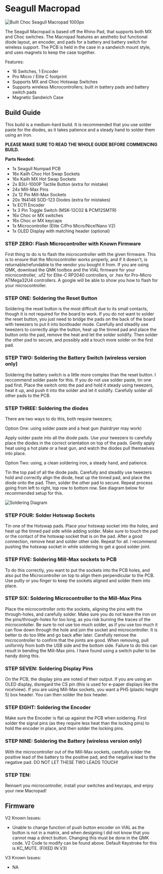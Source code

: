 # Seagull Macropad

![Built Choc Seagull Macropad 1000px](https://github.com/klouderone/SeagullMacropad/assets/136342173/cf244d48-6d0f-45fd-a525-8af933e59229)

The Seagull Macropad is based off the Rhino Pad, that supports both MX and Choc switches. The Macropad features an aesthetic but functional diode layout, an encoder, and pads for a battery and battery switch for wireless support. The PCB is held in the case in a sandwich mount style, and uses magnets to keep the case together.

Features:

- 16 Switches, 1 Encoder
- Pro Micro / Elite C footprint
- Supports MX and Choc Hotswap Switches
- Supports wireless Microcontrollers; built in battery pads and battery switch pads
- Magnetic Sandwich Case 

## Build Guide

This build is a medium-hard build. It is recommended that you use solder paste for the diodes, as it takes patience and a steady hand to solder them using an Iron.

**PLEASE MAKE SURE TO READ THE WHOLE GUIDE BEFORE COMMENCING BUILD.**

**Parts Needed:**
- 1x Seagull Numpad PCB
- 16x Kailh Choc Hot Swap Sockets
- 16x Kailh MX Hot Swap Sockets
- 2x B3U-1000P Tactile Button (extra for mistake)
- 24x Mill-Max Pins
- 2x 12 Pin Mill-Max Sockets
- 20x 1N4148 SOD-123 Diodes (extra for mistakes)
- 1x EC11 Encoder
- 1x 3 Pin Toggle Switch (MSK-12C02 & PCM12SMTR)
- 16x Choc or MX switches
- 16x Choc or MX keycaps
- 1x Microcontroller (Elite C/Pro Micro/Nice!Nano V2)
- 1x OLED Display with matching header (optional)

### STEP ZERO: Flash Microcontroller with Known Firmware

First thing to do is to flash the microcontroller with the given firmware. This is to ensure that the Microcontroller works properly, and if it doesn't, is returnable/refundable to the vendor you bought it from. If you are using QMK, download the QMK toolbox and the VIAL firmware for your microcontroller, .uf2 for Elite-C RP2040 controllers, or .hex for Pro-Micro ATMega32U4 controllers. A google will be able to show you how to flash for your microcontroller. 

### STEP ONE: Soldering the Reset Button

Soldering the reset button is the most difficult due to its small contacts, though it is not required for the board to work. If you do not want to solder the reset button, you just need to bridge the pads on the back of the board with tweezers to put it into bootloader mode. Carefully and steadily use tweezers to correctly align the button, heat up the tinned pad and place the button onto the pad, remove the heat and let the solder solidify. Then solder the other pad to secure, and possibly add a touch more solder on the first pad.

### STEP TWO: Soldering the Battery Switch (wireless version only)

Soldering the battery switch is a little more complex than the reset button. I reccommend solder paste for this. If you do not use solder paste, tin one pad first. Place the switch onto the pad and hold it steady using tweezers, heat it up, and push it into the solder and let it solidify. Carefully solder all other pads to the PCB.

### STEP THREE: Soldering the diodes 

There are two ways to do this, both require tweezers;

Option One: using solder paste and a heat gun (hairdryer may work)

Apply solder paste into all the diode pads. Use your tweezers to carefully place the diodes in the correct orientation on top of the pads. Gently apply heat using a hot plate or a heat gun, and watch the diodes pull themselves into place.

Option Two: using, a clean soldering iron, a steady hand, and patience.

Tin the top pad of all the diode pads. Carefully and steadily use tweezers hold and correctly align the diode, heat up the tinned pad, and place the diode onto the pad. Then, solder the other pad to secure. Repeat process going from left to right, top row to bottom row. See diagram below for recommended setup for this.

![Soldering Diagram](https://github.com/klouderone/SeagullMacropad/assets/136342173/fc0598dd-25a5-465e-be33-8dc0a052b6b9)

### STEP FOUR: Solder Hotswap Sockets

Tin one of the Hotswap pads. Place your hotswap socket into the holes, and heat up the tinned pad side while adding solder. Make sure to touch the pad or the contact of the hotswap socket that is on the pad. After a good connection, remove heat and solder other side. Repeat for all. I recommend pushing the hotswap socket in while soldering to get a good solder joint.

### STEP FIVE: Soldering Mill-Max sockets to PCB

To do this correctly, you want to put the sockets into the PCB holes, and also put the Microcontroller on top to align them perpendicular to the PCB. Use putty or you finger to keep the sockets aligned and solder them into place.

### STEP SIX: Soldering Microcontroller to the Mill-Max Pins

Place the microcontroller onto the sockets, aligning the pins with the through-holes, and carefully solder. Make sure you do not leave the iron on the pins/through-holes for too long, as you risk burning the traces of the microcontoller. Be sure to not use too much solder, as if you use too much it can flow down through the hole and join the socket and microcontroller. It is better to do too little and go back after later. Carefully remove the microcontroller to confirm that the joints are good. When removing, pull uniformly from both the USB side and the bottom side. Failure to do this can result in bending the Mill-Max pins. I have found using a switch puller to be handy doing this.

### STEP SEVEN: Soldering Display Pins

On the PCB, the display pins are noted of their output. If you are using an OLED display, disregard the CS pin (this is used for e-paper displays like the nice!view). If you are using Mill-Max sockets, you want a PH5 (plastic height 5) box header.  You can then solder the box header. 

### STEP EIGHT: Soldering the Encoder

Make sure the Encoder is flat up against the PCB when soldering. First solder the signal pins (as they require less heat than the locking pins) to hold the encoder in place, and then solder the locking pins. 

### STEP NINE: Soldering the Battery (wireless version only)

With the microcontroller out of the Mill-Max sockets, carefully solder the positive lead of the battery to the positive pad, and the negative lead to the negative pad. DO NOT LET THESE TWO LEADS TOUCH! 

### STEP TEN: 

Reinsert you microcontroller, install your switches and keycaps, and enjoy your new Macropad!

## Firmware

V2 Known Issues: 
- Unable to change function of push button encoder on VIAL as the button is not in a matrix, and when designing I did not know that you cannot map a direct button. Changing this must be done in the QMK code. V2 Code to modify can be found above. Default Keystroke for this is KC_MUTE. (FIXED IN V3)

V3 Known Issues: 
- NA



